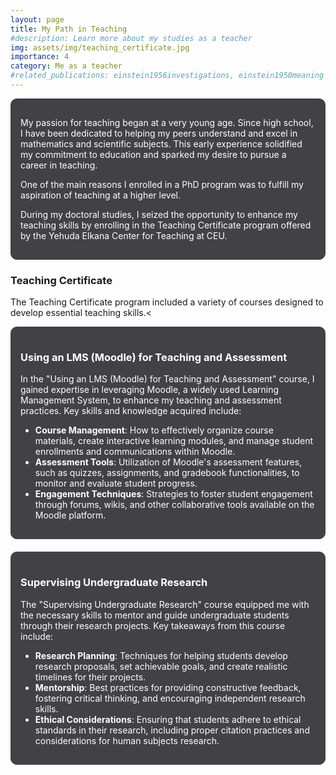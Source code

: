 ```yaml
---
layout: page
title: My Path in Teaching
#description: Learn more about my studies as a teacher
img: assets/img/teaching_certificate.jpg
importance: 4
category: Me as a teacher
#related_publications: einstein1956investigations, einstein1950meaning
---
```


<div style="background-color: #424246; border: 1px solid #424246; padding: 15px; border-radius: 10px; margin-bottom: 20px;">
  <p style="color: white;">My passion for teaching began at a very young age. Since high school, I have been dedicated to helping my peers understand and excel in mathematics and scientific subjects. This early experience solidified my commitment to education and sparked my desire to pursue a career in teaching.</p>
  <p style="color: white;">One of the main reasons I enrolled in a PhD program was to fulfill my aspiration of teaching at a higher level.</p>
  <p style="color: white;">During my doctoral studies, I seized the opportunity to enhance my teaching skills by enrolling in the Teaching Certificate program offered by the Yehuda Elkana Center for Teaching at CEU.</p>
</div>

### Teaching Certificate
The Teaching Certificate program included a variety of courses designed to develop essential teaching skills.<

<div style="background-color: #424246; border: 1px solid #424246; padding: 15px; border-radius: 10px; margin-bottom: 20px;">
  <h3 style="color: white;">Using an LMS (Moodle) for Teaching and Assessment</h3>
  <p style="color: white;">In the "Using an LMS (Moodle) for Teaching and Assessment" course, I gained expertise in leveraging Moodle, a widely used Learning Management System, to enhance my teaching and assessment practices. Key skills and knowledge acquired include:</p>
  <ul style="color: white;">
    <li><strong>Course Management</strong>: How to effectively organize course materials, create interactive learning modules, and manage student enrollments and communications within Moodle.</li>
    <li><strong>Assessment Tools</strong>: Utilization of Moodle's assessment features, such as quizzes, assignments, and gradebook functionalities, to monitor and evaluate student progress.</li>
    <li><strong>Engagement Techniques</strong>: Strategies to foster student engagement through forums, wikis, and other collaborative tools available on the Moodle platform.</li>
  </ul>
</div>

<div style="background-color: #424246; border: 1px solid #424246; padding: 15px; border-radius: 10px; margin-bottom: 20px;">
  <h3 style="color: white;">Supervising Undergraduate Research</h3>
  <p style="color: white;">The "Supervising Undergraduate Research" course equipped me with the necessary skills to mentor and guide undergraduate students through their research projects. Key takeaways from this course include:</p>
  <ul style="color: white;">
    <li><strong>Research Planning</strong>: Techniques for helping students develop research proposals, set achievable goals, and create realistic timelines for their projects.</li>
    <li><strong>Mentorship</strong>: Best practices for providing constructive feedback, fostering critical thinking, and encouraging independent research skills.</li>
    <li><strong>Ethical Considerations</strong>: Ensuring that students adhere to ethical standards in their research, including proper citation practices and considerations for human subjects research.</li>
  </ul>
</div>
